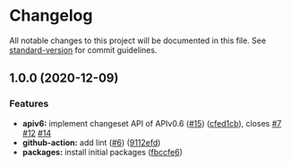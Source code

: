 # Changelog

All notable changes to this project will be documented in this file. See [standard-version](https://github.com/conventional-changelog/standard-version) for commit guidelines.

## 1.0.0 (2020-12-09)


### Features

* **apiv6:** implement changeset API of APIv0.6 ([#15](https://github.com/MapColonies/node-osm-api/issues/15)) ([cfed1cb](https://github.com/MapColonies/node-osm-api/commit/cfed1cb22d1218114ba04c1716cf3b112170c494)), closes [#7](https://github.com/MapColonies/node-osm-api/issues/7) [#12](https://github.com/MapColonies/node-osm-api/issues/12) [#14](https://github.com/MapColonies/node-osm-api/issues/14)
* **github-action:** add lint ([#6](https://github.com/MapColonies/node-osm-api/issues/6)) ([9112efd](https://github.com/MapColonies/node-osm-api/commit/9112efd8ca46f77eabaf2d97d71e1c42ed0af4a7))
* **packages:** install initial packages ([fbccfe6](https://github.com/MapColonies/node-osm-api/commit/fbccfe6b9712cf368b0aec069400a39ddce770ba))
